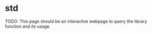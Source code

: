 # std

TODO: This page should be an interactive webpage to query the library function and its usage.
